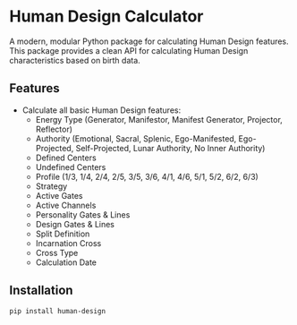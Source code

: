 # Human Design Calculator

A modern, modular Python package for calculating Human Design features. This package provides a clean API for calculating Human Design characteristics based on birth data.

## Features

- Calculate all basic Human Design features:
  - Energy Type (Generator, Manifestor, Manifest Generator, Projector, Reflector)
  - Authority (Emotional, Sacral, Splenic, Ego-Manifested, Ego-Projected, Self-Projected, Lunar Authority, No Inner Authority)
  - Defined Centers
  - Undefined Centers
  - Profile (1/3, 1/4, 2/4, 2/5, 3/5, 3/6, 4/1, 4/6, 5/1, 5/2, 6/2, 6/3)
  - Strategy 
  - Active Gates 
  - Active Channels
  - Personality Gates & Lines 
  - Design Gates & Lines
  - Split Definition
  - Incarnation Cross
  - Cross Type
  - Calculation Date

## Installation

```bash
pip install human-design
